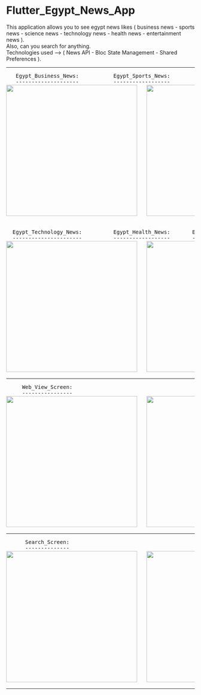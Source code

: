# Flutter_Egypt_News_App

This application allows you to see egypt news likes ( business news - sports news - science news - technology news - health news - entertainment news ). <br />
Also, can you search for anything. <br />
Technologies used --> ( News API - Bloc State Management - Shared Preferences ). <br />

----------------------------------------------------------------------------------------------

<pre>
   Egypt_Business_News:           Egypt_Sports_News:          Egypt_Science_News:                
   --------------------           ------------------          -------------------              
<img src = "https://user-images.githubusercontent.com/95254717/173460033-b3f7a068-ec6f-4a02-b3f0-418a1d88435b.png" height=350>   <img src = "https://user-images.githubusercontent.com/95254717/173460053-7e91384e-0471-4ad4-9d0b-39afa804085c.png" height=350>   <img src = "https://user-images.githubusercontent.com/95254717/173460062-2205f0f8-0a6a-4535-955c-fba2830bb21a.png" height=350>   


  Egypt_Technology_News:          Egypt_Health_News:       Egypt_Entertainment_News:                
  ----------------------          ------------------       -------------------------              
<img src = "https://user-images.githubusercontent.com/95254717/173460070-c3373ed9-9878-427d-b0b5-8a1debe16468.png" height=350>   <img src = "https://user-images.githubusercontent.com/95254717/173460079-84b9823d-6eaa-4497-9365-65ca4f05214e.png" height=350>   <img src = "https://user-images.githubusercontent.com/95254717/173460091-792c2e8d-4fce-4680-b450-68be14e1de4c.png" height=350>   
</pre>

----------------------------------------------------------------------------------------------

<pre>
     Web_View_Screen:                              
     ----------------                           
<img src = "https://user-images.githubusercontent.com/95254717/173461014-b5baa476-8bba-4cd4-8291-33e6db472e84.png" height=350>   <img src = "https://user-images.githubusercontent.com/95254717/173461031-54ec08a8-6bbe-49df-a73d-c3d3d5b4d72e.png" height=350>   
</pre>

-----------------------------------------------------------------------------------------------

<pre>
      Search_Screen:                              
      --------------                           
<img src = "https://user-images.githubusercontent.com/95254717/173461054-23e62d97-cc19-49db-a228-46b58e4254fb.png" height=350>   <img src = "https://user-images.githubusercontent.com/95254717/173461057-df7c0240-bba7-467a-883c-492b1f9e0f96.png" height=350>   <img src = "https://user-images.githubusercontent.com/95254717/173461071-5c098008-0d76-4da9-8975-ddf604b4fa9d.png" height=350>   <img src = "https://user-images.githubusercontent.com/95254717/173461073-1af7934d-2478-4588-95b9-6bbd72d1204e.png" height=350>
</pre>

-----------------------------------------------------------------------------------------------


